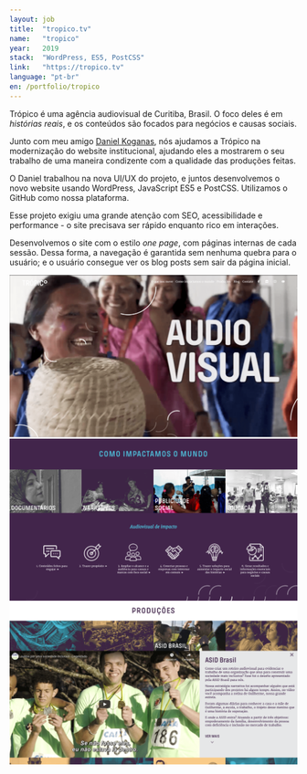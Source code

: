 ```yaml
---
layout: job
title:  "tropico.tv"
name:   "tropico"
year:   2019
stack:  "WordPress, ES5, PostCSS"
link:   "https://tropico.tv"
language: "pt-br"
en: /portfolio/tropico
---
```

Trópico é uma agência audiovisual de Curitiba, Brasil. O foco deles é em _histórias reais_, e os conteúdos são focados para negócios e causas sociais.

Junto com meu amigo [Daniel Koganas](https://koganas.com/), nós ajudamos a Trópico na modernização do website institucional, ajudando eles a mostrarem o seu trabalho de uma maneira condizente com a qualidade das produções feitas.

O Daniel trabalhou na nova UI/UX do projeto, e juntos desenvolvemos o novo website usando WordPress, JavaScript ES5 e PostCSS. Utilizamos o GitHub como nossa plataforma.

Esse projeto exigiu uma grande atenção com SEO, acessibilidade e performance - o site precisava ser rápido enquanto rico em interações.

Desenvolvemos o site com o estilo _one page_, com páginas internas de cada sessão. Dessa forma, a navegação é garantida sem nenhuma quebra para o usuário; e o usuário consegue ver os blog posts sem sair da página inicial.

![Captura de tela do Tropico.tv](/img/portfolio/tropico/tropico1.png)
![Captura de tela do Tropico.tv](/img/portfolio/tropico/tropico2.png)
![Captura de tela do Tropico.tv](/img/portfolio/tropico/tropico3.png)